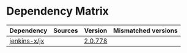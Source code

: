 # Dependency Matrix

Dependency | Sources | Version | Mismatched versions
---------- | ------- | ------- | -------------------
[jenkins-x/jx](https://github.com/jenkins-x/jx.git) |  | [2.0.778](https://github.com/jenkins-x/jx/releases/tag/v2.0.778) | 
